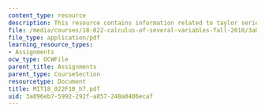 ```yaml
---
content_type: resource
description: This resource contains information related to taylor series.
file: /media/courses/18-022-calculus-of-several-variables-fall-2010/3a096eb75992292fa857248a0406ecaf_MIT18_022F10_h7.pdf
file_type: application/pdf
learning_resource_types:
- Assignments
ocw_type: OCWFile
parent_title: Assignments
parent_type: CourseSection
resourcetype: Document
title: MIT18_022F10_h7.pdf
uid: 3a096eb7-5992-292f-a857-248a0406ecaf
---
```

